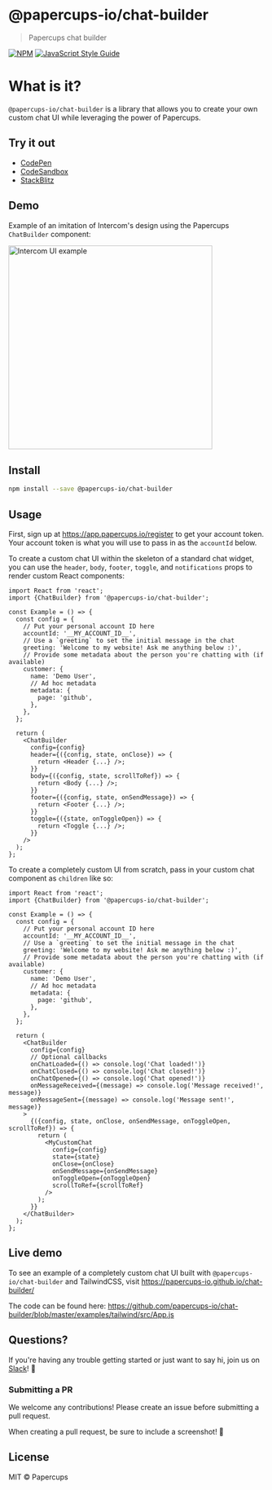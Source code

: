 # @papercups-io/chat-builder

> Papercups chat builder

[![NPM](https://img.shields.io/npm/v/@papercups-io/chat-builder.svg)](https://www.npmjs.com/package/@papercups-io/chat-builder) [![JavaScript Style Guide](https://img.shields.io/badge/code_style-standard-brightgreen.svg)](https://standardjs.com)

# What is it?

`@papercups-io/chat-builder` is a library that allows you to create your own custom chat UI while leveraging the power of Papercups.

## Try it out

- [CodePen](https://codepen.io/reichertjalex/pen/GRNLLvG?editors=0010)
- [CodeSandbox](https://codesandbox.io/s/papercups-custom-chat-builder-j2hzj?file=/src/App.js)
- [StackBlitz](https://stackblitz.com/edit/papercups-custom-chat-builder?file=src/App.js)

## Demo

Example of an imitation of Intercom's design using the Papercups `ChatBuilder` component:

<img width="400" alt="Intercom UI example" src="https://user-images.githubusercontent.com/5264279/110964071-c8716980-8320-11eb-8eb7-ec057f998fe7.png">


## Install

```bash
npm install --save @papercups-io/chat-builder
```

## Usage

First, sign up at https://app.papercups.io/register to get your account token. Your account token is what you will use to pass in as the `accountId` below.

To create a custom chat UI within the skeleton of a standard chat widget, you can use the `header`, `body`, `footer`, `toggle`, and `notifications` props to render custom React components:

```tsx
import React from 'react';
import {ChatBuilder} from '@papercups-io/chat-builder';

const Example = () => {
  const config = {
    // Put your personal account ID here
    accountId: '__MY_ACCOUNT_ID__',
    // Use a `greeting` to set the initial message in the chat
    greeting: 'Welcome to my website! Ask me anything below :)',
    // Provide some metadata about the person you're chatting with (if available)
    customer: {
      name: 'Demo User',
      // Ad hoc metadata
      metadata: {
        page: 'github',
      },
    },
  };

  return (
    <ChatBuilder
      config={config}
      header={({config, state, onClose}) => {
        return <Header {...} />;
      }}
      body={({config, state, scrollToRef}) => {
        return <Body {...} />;
      }}
      footer={({config, state, onSendMessage}) => {
        return <Footer {...} />;
      }}
      toggle={({state, onToggleOpen}) => {
        return <Toggle {...} />;
      }}
    />
  );
};
```

To create a completely custom UI from scratch, pass in your custom chat component as `children` like so:

```tsx
import React from 'react';
import {ChatBuilder} from '@papercups-io/chat-builder';

const Example = () => {
  const config = {
    // Put your personal account ID here
    accountId: '__MY_ACCOUNT_ID__',
    // Use a `greeting` to set the initial message in the chat
    greeting: 'Welcome to my website! Ask me anything below :)',
    // Provide some metadata about the person you're chatting with (if available)
    customer: {
      name: 'Demo User',
      // Ad hoc metadata
      metadata: {
        page: 'github',
      },
    },
  };

  return (
    <ChatBuilder
      config={config}
      // Optional callbacks
      onChatLoaded={() => console.log('Chat loaded!')}
      onChatClosed={() => console.log('Chat closed!')}
      onChatOpened={() => console.log('Chat opened!')}
      onMessageReceived={(message) => console.log('Message received!', message)}
      onMessageSent={(message) => console.log('Message sent!', message)}
    >
      {({config, state, onClose, onSendMessage, onToggleOpen, scrollToRef}) => {
        return (
          <MyCustomChat
            config={config}
            state={state}
            onClose={onClose}
            onSendMessage={onSendMessage}
            onToggleOpen={onToggleOpen}
            scrollToRef={scrollToRef}
          />
        );
      }}
    </ChatBuilder>
  );
};
```

## Live demo

To see an example of a completely custom chat UI built with `@papercups-io/chat-builder` and TailwindCSS, visit https://papercups-io.github.io/chat-builder/

The code can be found here: https://github.com/papercups-io/chat-builder/blob/master/examples/tailwind/src/App.js

## Questions?

If you're having any trouble getting started or just want to say hi, join us on [Slack](https://join.slack.com/t/papercups-io/shared_invite/zt-h0c3fxmd-hZi1Zp8~D61S6GD16aMqmg)! :wave:

### Submitting a PR

We welcome any contributions! Please create an issue before submitting a pull request.

When creating a pull request, be sure to include a screenshot! 🎨

## License

MIT © Papercups
